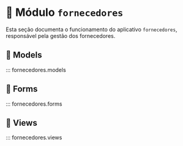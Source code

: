 # 📌 Módulo `fornecedores`
Esta seção documenta o funcionamento do aplicativo `fornecedores`, responsável pela gestão dos fornecedores.

## 🔹 Models
::: fornecedores.models

## 🔹 Forms
::: fornecedores.forms

## 🔹 Views
::: fornecedores.views